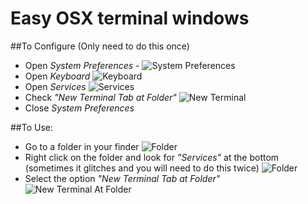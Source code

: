 # Easy OSX terminal windows

##To Configure (Only need to do this once)

- Open *System Preferences* - ![System Preferences](https://github.com/ej020586/web-1/blob/osx_easy_terminal/assets/systempreferences.png)
- Open *Keyboard* ![Keyboard](https://github.com/ej020586/web-1/blob/osx_easy_terminal/assets/keyboard.png)
- Open *Services* ![Services](https://github.com/ej020586/web-1/blob/osx_easy_terminal/assets/services.png)
- Check *"New Terminal Tab at Folder"* ![New Terminal](https://github.com/ej020586/web-1/blob/osx_easy_terminal/assets/newterminal_checkbox.png)
- Close *System Preferences* 

##To Use: 

- Go to a folder in your finder ![Folder](https://github.com/ej020586/web-1/blob/osx_easy_terminal/assets/folder.png)
- Right click on the folder and look for *"Services"* at the bottom (sometimes it glitches and you will need to do this twice) ![Folder](https://github.com/ej020586/web-1/blob/osx_easy_terminal/assets/services.png)
- Select the option *"New Terminal Tab at Folder"* ![New Terminal At Folder](https://github.com/ej020586/web-1/blob/osx_easy_terminal/assets/new_terminal_tab.png)
